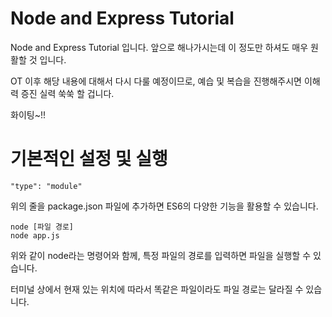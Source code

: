 # Node and Express Tutorial

 Node and Express Tutorial 입니다. 앞으로 해나가시는데 이 정도만 하셔도 매우 원활할 것 입니다.

OT 이후 해당 내용에 대해서 다시 다룰 예정이므로, 예습 및 복습을 진행해주시면 이해력 증진 실력 쑥쑥 할 겁니다.

화이팅~!!

# 기본적인 설정 및 실행
```
"type": "module"
```
위의 줄을 package.json 파일에 추가하면 ES6의 다양한 기능을 활용할 수 있습니다.

```
node [파일 경로]
node app.js
```
위와 같이 node라는 명령어와 함께, 특정 파일의 경로를 입력하면 파일을 실행할 수 있습니다.

터미널 상에서 현재 있는 위치에 따라서 똑같은 파일이라도 파일 경로는 달라질 수 있습니다.
